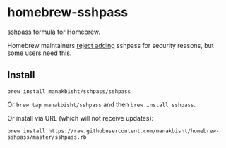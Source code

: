 # homebrew-sshpass
[sshpass](https://sourceforge.net/projects/sshpass/) formula for Homebrew.

Homebrew maintainers [reject adding](https://github.com/Homebrew/homebrew/pull/18332) sshpass for security reasons, but some users need this.

## Install

```
brew install manakbisht/sshpass/sshpass
```

Or `brew tap manakbisht/sshpass` and then `brew install sshpass`.

Or install via URL (which will not receive updates):

```
brew install https://raw.githubusercontent.com/manakbisht/homebrew-sshpass/master/sshpass.rb
```
